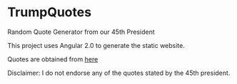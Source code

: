 # TrumpQuotes
Random Quote Generator from our 45th President

This project uses Angular 2.0 to generate the static website. 

Quotes are obtained from [here](https://api.whatdoestrumpthink.com/api/v1/quotes/)

Disclaimer: I do not endorse any of the quotes stated by the 45th president.
